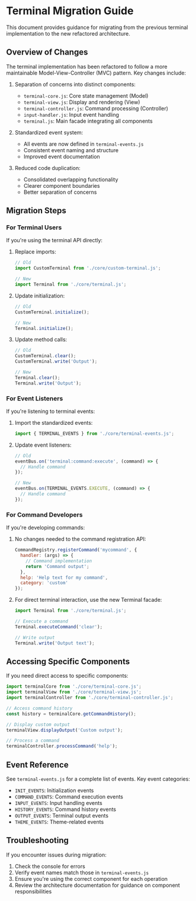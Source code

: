 # Terminal Migration Guide

This document provides guidance for migrating from the previous terminal implementation to the new refactored architecture.

## Overview of Changes

The terminal implementation has been refactored to follow a more maintainable Model-View-Controller (MVC) pattern. Key changes include:

1. Separation of concerns into distinct components:
   - `terminal-core.js`: Core state management (Model)
   - `terminal-view.js`: Display and rendering (View)
   - `terminal-controller.js`: Command processing (Controller)
   - `input-handler.js`: Input event handling
   - `terminal.js`: Main facade integrating all components

2. Standardized event system:
   - All events are now defined in `terminal-events.js`
   - Consistent event naming and structure
   - Improved event documentation

3. Reduced code duplication:
   - Consolidated overlapping functionality
   - Clearer component boundaries
   - Better separation of concerns

## Migration Steps

### For Terminal Users

If you're using the terminal API directly:

1. Replace imports:
   ```javascript
   // Old
   import CustomTerminal from './core/custom-terminal.js';
   
   // New
   import Terminal from './core/terminal.js';
   ```

2. Update initialization:
   ```javascript
   // Old
   CustomTerminal.initialize();
   
   // New
   Terminal.initialize();
   ```

3. Update method calls:
   ```javascript
   // Old
   CustomTerminal.clear();
   CustomTerminal.write('Output');
   
   // New
   Terminal.clear();
   Terminal.write('Output');
   ```

### For Event Listeners

If you're listening to terminal events:

1. Import the standardized events:
   ```javascript
   import { TERMINAL_EVENTS } from './core/terminal-events.js';
   ```

2. Update event listeners:
   ```javascript
   // Old
   eventBus.on('terminal:command:execute', (command) => {
     // Handle command
   });
   
   // New
   eventBus.on(TERMINAL_EVENTS.EXECUTE, (command) => {
     // Handle command
   });
   ```

### For Command Developers

If you're developing commands:

1. No changes needed to the command registration API:
   ```javascript
   CommandRegistry.registerCommand('mycommand', {
     handler: (args) => {
       // Command implementation
       return 'Command output';
     },
     help: 'Help text for my command',
     category: 'custom'
   });
   ```

2. For direct terminal interaction, use the new Terminal facade:
   ```javascript
   import Terminal from './core/terminal.js';
   
   // Execute a command
   Terminal.executeCommand('clear');
   
   // Write output
   Terminal.write('Output text');
   ```

## Accessing Specific Components

If you need direct access to specific components:

```javascript
import terminalCore from './core/terminal-core.js';
import terminalView from './core/terminal-view.js';
import terminalController from './core/terminal-controller.js';

// Access command history
const history = terminalCore.getCommandHistory();

// Display custom output
terminalView.displayOutput('Custom output');

// Process a command
terminalController.processCommand('help');
```

## Event Reference

See `terminal-events.js` for a complete list of events. Key event categories:

- `INIT_EVENTS`: Initialization events
- `COMMAND_EVENTS`: Command execution events
- `INPUT_EVENTS`: Input handling events
- `HISTORY_EVENTS`: Command history events
- `OUTPUT_EVENTS`: Terminal output events
- `THEME_EVENTS`: Theme-related events

## Troubleshooting

If you encounter issues during migration:

1. Check the console for errors
2. Verify event names match those in `terminal-events.js`
3. Ensure you're using the correct component for each operation
4. Review the architecture documentation for guidance on component responsibilities
